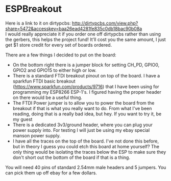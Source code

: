 # ESPBreakout

Here is a link to it on dirtypcbs: http://dirtypcbs.com/view.php?share=5472&accesskey=baa26ead4281fe835c0db18bac90b08a  
I would really appreciate it if you order one off dirtypcbs rather than using the gerbers, this helps the project fund! It'll cost you the same amount, I just get $1 store credit for every set of boards ordered.


There are a few things I decided to put on the board:

* On the bottom right there is a jumper block for setting CH_PD, GPIO0, GPIO2 and GPIO15 to either high or low.
* There is a standard FTDI breakout pinout on top of the board. I have a sparkfun FTDI basic breakout (https://www.sparkfun.com/products/9716) that I have been using for programming my ESP8266 ESP-1's. I figured having the proper header on there would be a useful thing.
* The FTDI Power jumper is to allow you to power the board from the breakout if that is what you really want to do. From what I've been reading, doing that is a really bad idea, but hey. If you want to try it, be my guest
* There is a dedicated 3v3/ground header, where you can plug your power supply into. For testing I will just be using my ebay special manson power supply.
* I have all the traces on the top of the board. I've not done this before, but in theory I guess you could etch this board at home yourself? The only thing would be isolating the traces below the ESP to make sure they don't short out the bottom of the board if that is a thing.

You will need 40 pins of standard 2.54mm male headers and 5 jumpers. You can pick them up off ebay for a few dollars.